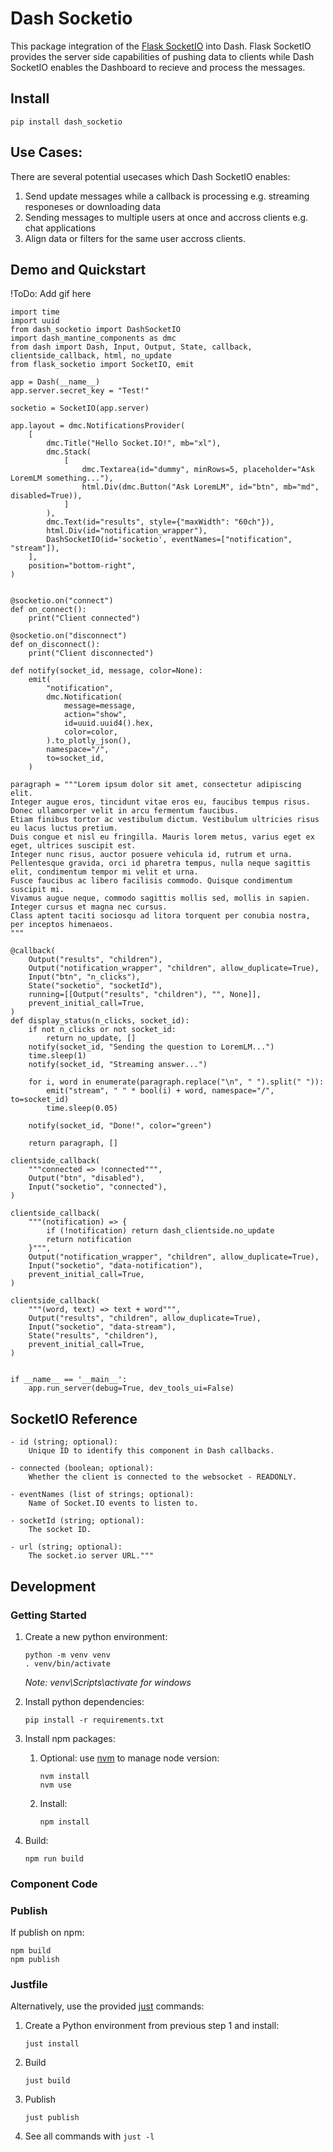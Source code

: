 # Dash Socketio

This package integration of the [Flask SocketIO](https://flask-socketio.readthedocs.io/en/latest/) into Dash.
Flask SocketIO provides the server side capabilities of pushing data to clients while Dash SocketIO enables the Dashboard to recieve and process the messages.

## Install

```shell
pip install dash_socketio
```
## Use Cases:
There are several potential usecases which Dash SocketIO enables:
1. Send update messages while a callback is processing e.g. streaming responeses or downloading data
2. Sending messages to multiple users at once and accross clients e.g. chat applications
3. Align data or filters for the same user accross clients.

## Demo and Quickstart

!ToDo: Add gif here

```
import time
import uuid
from dash_socketio import DashSocketIO
import dash_mantine_components as dmc
from dash import Dash, Input, Output, State, callback, clientside_callback, html, no_update
from flask_socketio import SocketIO, emit

app = Dash(__name__)
app.server.secret_key = "Test!"

socketio = SocketIO(app.server)

app.layout = dmc.NotificationsProvider(
    [
        dmc.Title("Hello Socket.IO!", mb="xl"),
        dmc.Stack(
            [
                dmc.Textarea(id="dummy", minRows=5, placeholder="Ask LoremLM something..."),
                html.Div(dmc.Button("Ask LoremLM", id="btn", mb="md", disabled=True)),
            ]
        ),
        dmc.Text(id="results", style={"maxWidth": "60ch"}),
        html.Div(id="notification_wrapper"),
        DashSocketIO(id='socketio', eventNames=["notification", "stream"]),
    ],
    position="bottom-right",
)


@socketio.on("connect")
def on_connect():
    print("Client connected")

@socketio.on("disconnect")
def on_disconnect():
    print("Client disconnected")

def notify(socket_id, message, color=None):
    emit(
        "notification",
        dmc.Notification(
            message=message,
            action="show",
            id=uuid.uuid4().hex,
            color=color,
        ).to_plotly_json(),
        namespace="/",
        to=socket_id,
    )

paragraph = """Lorem ipsum dolor sit amet, consectetur adipiscing elit.
Integer augue eros, tincidunt vitae eros eu, faucibus tempus risus.
Donec ullamcorper velit in arcu fermentum faucibus.
Etiam finibus tortor ac vestibulum dictum. Vestibulum ultricies risus eu lacus luctus pretium.
Duis congue et nisl eu fringilla. Mauris lorem metus, varius eget ex eget, ultrices suscipit est.
Integer nunc risus, auctor posuere vehicula id, rutrum et urna.
Pellentesque gravida, orci id pharetra tempus, nulla neque sagittis elit, condimentum tempor mi velit et urna.
Fusce faucibus ac libero facilisis commodo. Quisque condimentum suscipit mi.
Vivamus augue neque, commodo sagittis mollis sed, mollis in sapien.
Integer cursus et magna nec cursus.
Class aptent taciti sociosqu ad litora torquent per conubia nostra, per inceptos himenaeos.
"""

@callback(
    Output("results", "children"),
    Output("notification_wrapper", "children", allow_duplicate=True),
    Input("btn", "n_clicks"),
    State("socketio", "socketId"),
    running=[[Output("results", "children"), "", None]],
    prevent_initial_call=True,
)
def display_status(n_clicks, socket_id):
    if not n_clicks or not socket_id:
        return no_update, []
    notify(socket_id, "Sending the question to LoremLM...")
    time.sleep(1)
    notify(socket_id, "Streaming answer...")

    for i, word in enumerate(paragraph.replace("\n", " ").split(" ")):
        emit("stream", " " * bool(i) + word, namespace="/", to=socket_id)
        time.sleep(0.05)

    notify(socket_id, "Done!", color="green")

    return paragraph, []

clientside_callback(
    """connected => !connected""",
    Output("btn", "disabled"),
    Input("socketio", "connected"),
)

clientside_callback(
    """(notification) => {
        if (!notification) return dash_clientside.no_update
        return notification
    }""",
    Output("notification_wrapper", "children", allow_duplicate=True),
    Input("socketio", "data-notification"),
    prevent_initial_call=True,
)

clientside_callback(
    """(word, text) => text + word""",
    Output("results", "children", allow_duplicate=True),
    Input("socketio", "data-stream"),
    State("results", "children"),
    prevent_initial_call=True,
)


if __name__ == '__main__':
    app.run_server(debug=True, dev_tools_ui=False)
```

## SocketIO Reference

```
- id (string; optional):
    Unique ID to identify this component in Dash callbacks.

- connected (boolean; optional):
    Whether the client is connected to the websocket - READONLY.

- eventNames (list of strings; optional):
    Name of Socket.IO events to listen to.

- socketId (string; optional):
    The socket ID.

- url (string; optional):
    The socket.io server URL."""

```

## Development
### Getting Started

1. Create a new python environment:
   ```shell
   python -m venv venv
   . venv/bin/activate
   ```
   _Note: venv\Scripts\activate for windows_

2. Install python dependencies:
   ```shell
   pip install -r requirements.txt
   ```
3. Install npm packages:
   1. Optional: use [nvm](https://github.com/nvm-sh/nvm) to manage node version:
      ```shell
      nvm install
      nvm use
      ```
   2. Install:
      ```shell
      npm install
      ```
4. Build:
   ```shell
   npm run build
   ```

### Component Code

### Publish

If publish on npm:
```shell
npm build
npm publish
```

### Justfile

Alternatively, use the provided [just](https://github.com/casey/just) commands:

1. Create a Python environment from previous step 1 and install:
   ```shell
   just install
   ```
2. Build
   ```shell
   just build
   ```
3. Publish
   ```shell
   just publish
   ```
4. See all commands with `just -l`
